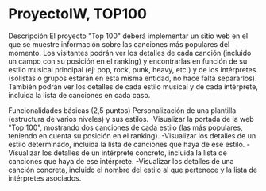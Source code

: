 # ProyectoIW, TOP100
Descripción
El proyecto "Top 100" deberá implementar un sitio web en el que se muestre información sobre las canciones más populares del momento. Los visitantes podrán ver los detalles de cada canción (incluido un campo con su posición en el ranking) y encontrarlas en función de su estilo musical principal (ej: pop, rock, punk, heavy, etc.) y de los intérpretes (solistas o grupos estarán en esta misma entidad, no hace falta separarlos). También podrán ver los detalles de cada estilo musical y de cada intérprete, incluida la lista de canciones en cada caso.

Funcionalidades básicas (2,5 puntos)
Personalización de una plantilla (estructura de varios niveles) y sus estilos. 
-Visualizar la portada de la web "Top 100", mostrando dos canciones de cada estilo (las más populares, teniendo en cuenta su posición en el ranking).
-Visualizar los detalles de un estilo determinado, incluida la lista de canciones que haya de ese estilo.
-Visualizar los detalles de un intérprete concreto, incluida la lista de canciones que haya de ese intérprete.
-Visualizar los detalles de una canción concreta, incluido el nombre del estilo al que pertenece y la lista de intérpretes asociados.
